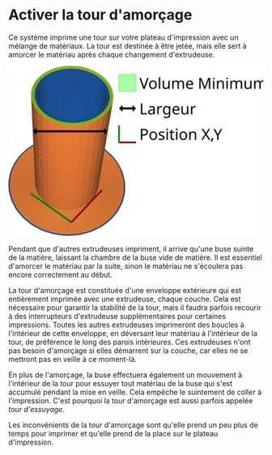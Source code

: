 Activer la tour d'amorçage
====
Ce système imprime une tour sur votre plateau d'impression avec un mélange de matériaux. La tour est destinée à être jetée, mais elle sert à amorcer le matériau après chaque changement d'extrudeuse.

![Comment se présente une tour d'amorçage, et ses dimensions](../images/prime_tower_fr.svg)

Pendant que d'autres extrudeuses impriment, il arrive qu'une buse suinte de la matière, laissant la chambre de la buse vide de matière. Il est essentiel d'amorcer le matériau par la suite, sinon le matériau ne s'écoulera pas encore correctement au début.

La tour d'amorçage est constituée d'une enveloppe extérieure qui est entièrement imprimée avec une extrudeuse, chaque couche. Cela est nécessaire pour garantir la stabilité de la tour, mais il faudra parfois recourir à des interrupteurs d'extrudeuse supplémentaires pour certaines impressions. Toutes les autres extrudeuses imprimeront des boucles à l'intérieur de cette enveloppe, en déversant leur matériau à l'intérieur de la tour, de préférence le long des parois intérieures. Ces extrudeuses n'ont pas besoin d'amorçage si elles démarrent sur la couche, car elles ne se mettront pas en veille à ce moment-là.

En plus de l'amorçage, la buse effectuera également un mouvement à l'intérieur de la tour pour essuyer tout matériau de la buse qui s'est accumulé pendant la mise en veille. Cela empêche le suintement de coller à l'impression. C'est pourquoi la tour d'amorçage est aussi parfois appelée *tour d'essuyage*.

Les inconvénients de la tour d'amorçage sont qu'elle prend un peu plus de temps pour imprimer et qu'elle prend de la place sur le plateau d'impression.

